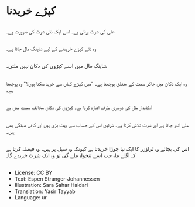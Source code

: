 # کپڑے خریدنا

##
علی کی شرٹ پرانی ہے۔ اسے ایک نئی شرٹ کی ضرورت ہے۔

##
وہ نئے کپڑے خریدنے کے لیے شاپنگ مال جاتا ہے۔

##
شاپنگ مال میں اسے کپڑوں کی دکان نہیں ملتی۔

##
وہ ایک دکان میں جاکر سمت کے متعلق پوچھتا ہے۔ "میں کپڑے کہاں سے خرید سکتا ہوں؟" وہ پوچھتا ہے۔

##
دکاندار مال کی دوسری طرف اشارہ کرتا ہے۔ کپڑوں کی دکان مخالف سمت میں ہے!

##
علی اندر جاتا ہے اور شرٹ تلاش کرتا ہے۔ شرٹیں اس کے حساب سے بہت بڑی ہیں اور کافی مہنگی بھی ہیں۔

##
اس کی بجائے وہ ٹراؤزر کا ایک نیا جوڑا خریدتا ہے کیونکہ وہ سیل پر ہیں۔ وہ فیصلہ کرتا ہے کہ اگلے ماہ جب اسے تنخواہ ملے گی تو وہ ایک شرٹ خریدے گا۔

##
* License: CC BY
* Text: Espen Stranger-Johannessen
* Illustration: Sara Sahar Haidari
* Translation: Yasir Tayyab
* Language: ur
